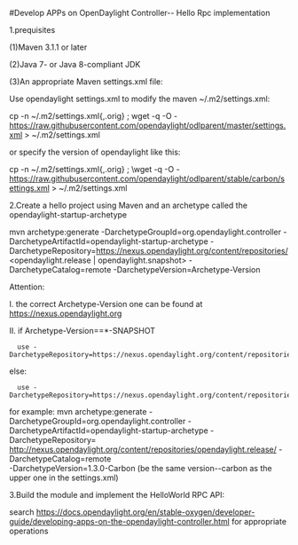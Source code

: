 
#Develop APPs on OpenDaylight Controller-- Hello Rpc implementation

1.prequisites

 (1)Maven 3.1.1 or later

 (2)Java 7- or Java 8-compliant JDK

 (3)An appropriate Maven settings.xml file:

 Use opendaylight settings.xml to modify the maven ~/.m2/settings.xml:
 
 cp -n ~/.m2/settings.xml{,.orig} ; wget -q -O - https://raw.githubusercontent.com/opendaylight/odlparent/master/settings.xml > ~/.m2/settings.xml

 or specify the version of opendaylight like this:
 
 cp -n ~/.m2/settings.xml{,.orig} ; \wget -q -O - https://raw.githubusercontent.com/opendaylight/odlparent/stable/carbon/settings.xml > ~/.m2/settings.xml

2.Create a hello project using Maven and an archetype called the opendaylight-startup-archetype

 mvn archetype:generate 
 -DarchetypeGroupId=org.opendaylight.controller 
 -DarchetypeArtifactId=opendaylight-startup-archetype 
 -DarchetypeRepository=https://nexus.opendaylight.org/content/repositories/<opendaylight.release | opendaylight.snapshot>
 -DarchetypeCatalog=remote 
 -DarchetypeVersion=Archetype-Version
 
  
  Attention:
  
   I. the correct Archetype-Version one can be found at https://nexus.opendaylight.org 
  
  II. if  Archetype-Version==*-SNAPSHOT 
  
      use -DarchetypeRepository=https://nexus.opendaylight.org/content/repositories/opendaylight.snapshot/
  else:
  
      use -DarchetypeRepository=https://nexus.opendaylight.org/content/repositories/opendaylight.release/

 for example:
 mvn archetype:generate 
 -DarchetypeGroupId=org.opendaylight.controller 
 -DarchetypeArtifactId=opendaylight-startup-archetype 
 -DarchetypeRepository= http://nexus.opendaylight.org/content/repositories/opendaylight.release/ 
 -DarchetypeCatalog=remote  
 -DarchetypeVersion=1.3.0-Carbon (be the same version--carbon as the upper one in the settings.xml)
 
     
3.Build the module and implement the HelloWorld RPC API:
   
   search https://docs.opendaylight.org/en/stable-oxygen/developer-guide/developing-apps-on-the-opendaylight-controller.html 
   for appropriate operations
